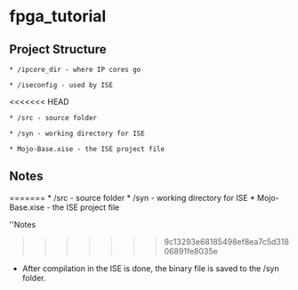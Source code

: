 # fpga_tutorial

## Project Structure
	* /ipcore_dir - where IP cores go

	* /iseconfig - used by ISE
<<<<<<< HEAD
	
    * /src - source folder
	
    * /syn - working directory for ISE
	
    * Mojo-Base.xise - the ISE project file

## Notes
 
=======
	* /src - source folder
	* /syn - working directory for ISE
	* Mojo-Base.xise - the ISE project file

''Notes
>>>>>>> 9c13293e68185498ef8ea7c5d31806891fe8035e
 * After compilation in the ISE is done, the binary file is saved to the /syn folder.
